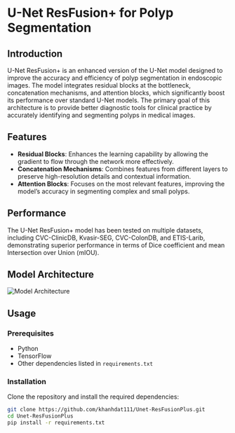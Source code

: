 # U-Net ResFusion+ for Polyp Segmentation

## Introduction

U-Net ResFusion+ is an enhanced version of the U-Net model designed to improve the accuracy and efficiency of polyp segmentation in endoscopic images. The model integrates residual blocks at the bottleneck, concatenation mechanisms, and attention blocks, which significantly boost its performance over standard U-Net models. The primary goal of this architecture is to provide better diagnostic tools for clinical practice by accurately identifying and segmenting polyps in medical images.

## Features

- **Residual Blocks**: Enhances the learning capability by allowing the gradient to flow through the network more effectively.
- **Concatenation Mechanisms**: Combines features from different layers to preserve high-resolution details and contextual information.
- **Attention Blocks**: Focuses on the most relevant features, improving the model’s accuracy in segmenting complex and small polyps.

## Performance

The U-Net ResFusion+ model has been tested on multiple datasets, including CVC-ClinicDB, Kvasir-SEG, CVC-ColonDB, and ETIS-Larib, demonstrating superior performance in terms of Dice coefficient and mean Intersection over Union (mIOU).

## Model Architecture

![Model Architecture](path_to_your_model_image.png)

## Usage

### Prerequisites
- Python 
- TensorFlow
- Other dependencies listed in `requirements.txt`

### Installation

Clone the repository and install the required dependencies:

```bash
git clone https://github.com/khanhdat111/Unet-ResFusionPlus.git
cd Unet-ResFusionPlus
pip install -r requirements.txt

